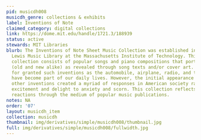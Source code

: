 ```yaml
---
pid: musicdh008
musicdh_genre: collections & exhibits
label: Inventions of Note
claimed_category: digital collections
link: https://dome.mit.edu/handle/1721.3/188939
status: active
stewards: MIT Libraries
blurb: The Inventions of Note Sheet Music Collection was established in 1997 by the
  Lewis Music Library at the Massachusetts Institute of Technology. This sheet music
  collection consists of popular songs and piano compositions that portray technologies
  (old and new alike) as revealed through song texts and/or cover art. Today we take
  for granted such inventions as the automobile, airplane, radio, and telephone; they
  have become part of our daily lives. However, the initial appearance of these and
  other inventions created a myriad of responses in American society ranging from
  excitement and delight to anxiety and scorn. This collection reflects those varied
  reactions through the medium of popular music publications.
notes: NA
order: '07'
layout: musicdh_item
collection: musicdh
thumbnail: img/derivatives/simple/musicdh008/thumbnail.jpg
full: img/derivatives/simple/musicdh008/fullwidth.jpg
---
```

